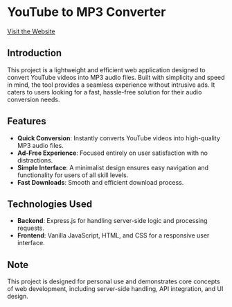 # YouTube to MP3 Converter  

[Visit the Website](https://yt2mp3converter.onrender.com/)  

## Introduction  
This project is a lightweight and efficient web application designed to convert YouTube videos into MP3 audio files. Built with simplicity and speed in mind, the tool provides a seamless experience without intrusive ads. It caters to users looking for a fast, hassle-free solution for their audio conversion needs.  

## Features  
- **Quick Conversion**: Instantly converts YouTube videos into high-quality MP3 audio files.  
- **Ad-Free Experience**: Focused entirely on user satisfaction with no distractions.  
- **Simple Interface**: A minimalist design ensures easy navigation and functionality for users of all skill levels.  
- **Fast Downloads**: Smooth and efficient download process.  

## Technologies Used  
- **Backend**: Express.js for handling server-side logic and processing requests.  
- **Frontend**: Vanilla JavaScript, HTML, and CSS for a responsive user interface.  

## Note  
This project is designed for personal use and demonstrates core concepts of web development, including server-side handling, API integration, and UI design.  

 
